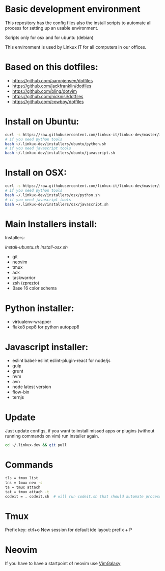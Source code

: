 # Basic development environment

This repository has the config files also the install scripts
to automate all process for setting up an usable environment.

Scripts only for osx and for ubuntu (debian)

This environment is used by Linkux IT for all computers in our 
offices.

Based on this dotfiles:
=======================

  - https://github.com/aaronjensen/dotfiles
  - https://github.com/jackfranklin/dotfiles
  - https://github.com/bling/dotvim
  - https://github.com/nicknisi/dotfiles
  - https://github.com/cowboy/dotfiles

Install on Ubuntu:
=================

```bash
curl -s https://raw.githubusercontent.com/linkux-it/linkux-dev/master/install-ubuntu.sh | bash
# if you need python tools
bash ~/.linkux-dev/installers/ubuntu/python.sh
# if you need javascript tools
bash ~/.linkux-dev/installers/ubuntu/javascript.sh
```

Install on OSX:
=================

```bash
curl -s https://raw.githubusercontent.com/linkux-it/linkux-dev/master/install-osx.sh | bash
# if you need python tools
bash ~/.linkux-dev/installers/osx/python.sh
# if you need javascript tools
bash ~/.linkux-dev/installers/osx/javascript.sh
```

Main Installers install:
=======================

Installers: 

*install-ubuntu.sh*
*install-osx.sh*

* git
* neovim
* tmux
* ack
* taskwarrior
* zsh (zprezto)
* Base 16 color schema

Python installer:
================

* virtualenv-wrapper
* flake8 pep8 for python autopep8

Javascript installer:
====================

* eslint babel-eslint eslint-plugin-react for node/js
* gulp
* grunt
* nvm
* avn
* node latest version
* flow-bin
* ternjs

Update
======

Just update configs, if you want to install missed apps or plugins (without running
commands on vim) run installer again.

```bash
cd ~/.linkux-dev && git pull
```

Commands
========

```bash
tls = tmux list
tns = tmux new -s
ta = tmux attach
tat = tmux attach -t
codeit = . codeit.sh  # will run codeit.sh that should automate processes to start a coding
```
Tmux
====

Prefix key: ctrl+o
New session for default ide layout: prefix + P

Neovim
======

If you have to have a startpoint of neovim use [VimGalaxy](https://github.com/linkux-it/vimgalaxy)
